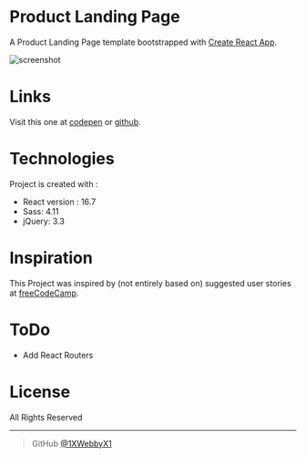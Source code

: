 # Product Landing Page
A Product Landing Page template bootstrapped with [Create React App](https://github.com/facebook/create-react-app).

![screenshot](https://i.ibb.co/v3C4qW3/2011965-VVv-Gdw-small-9be0de7e-2c70-4644-a83b-1723cfe7d340-1.png)

# Links
Visit this one at [codepen](https://codepen.io/1xwebbyx1/full/VVvGdw) or [github](https://1xwebbyx1.github.io/landing-page/).

# Technologies
Project is created with :
- React version : 16.7
- Sass: 4.11
- jQuery: 3.3


# Inspiration

This Project was inspired by (not entirely based on) suggested  user stories  at [freeCodeCamp](https://learn.freecodecamp.org/responsive-web-design/responsive-web-design-projects/build-a-product-landing-page).

# ToDo

- Add React Routers

# License

All Rights Reserved

---


> GitHub [@1XWebbyX1](https://github.com/1XWebbyX1)

